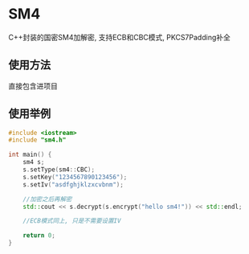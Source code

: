 # SM4
C++封装的国密SM4加解密, 支持ECB和CBC模式, PKCS7Padding补全
## 使用方法
直接包含进项目
## 使用举例
```c++
#include <iostream>
#include "sm4.h"

int main() {
    sm4 s;
    s.setType(sm4::CBC);
    s.setKey("1234567890123456");
    s.setIv("asdfghjklzxcvbnm");

    //加密之后再解密
    std::cout << s.decrypt(s.encrypt("hello sm4!")) << std::endl;

    //ECB模式同上, 只是不需要设置IV

    return 0;
}
```

